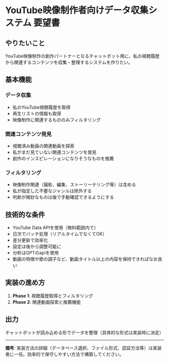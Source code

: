 # YouTube映像制作者向けデータ収集システム 要望書

## やりたいこと

YouTube映像制作の創作パートナーとなるチャットボット用に、私の視聴履歴から関連するコンテンツを収集・整理するシステムを作りたい。

## 基本機能

### データ収集
- 私のYouTube視聴履歴を取得
- 再生リストの情報も取得
- 映像制作に関連するもののみフィルタリング

### 関連コンテンツ発見
- 視聴済み動画の関連動画を探索
- 私がまだ見ていない関連コンテンツを発見
- 創作のインスピレーションになりそうなものを推薦

### フィルタリング
- 映像制作関連（撮影、編集、ストーリーテリング等）は含める
- 私が指定した不要なジャンルは除外する
- 判断が微妙なものは後で手動確認できるようにする

## 技術的な条件

- YouTube Data APIを使用（無料範囲内で）
- 日次でバッチ処理（リアルタイムでなくてOK）
- 差分更新で効率化
- 設定は後から調整可能に
- 分析はGPTのapiを使用
- 動画の特徴や歌の調子など、動画タイトル以上の内容を保持できればなお良い

## 実装の進め方

1. **Phase 1**: 視聴履歴取得とフィルタリング
2. **Phase 2**: 関連動画探索と推薦機能

## 出力

チャットボットが読み込める形でデータを整理（具体的な形式は実装時に決定）

---

**備考**: 実装方法の詳細（データベース選択、ファイル形式、認証方法等）は実装者に一任。効率的で保守しやすい方法で構築してください。